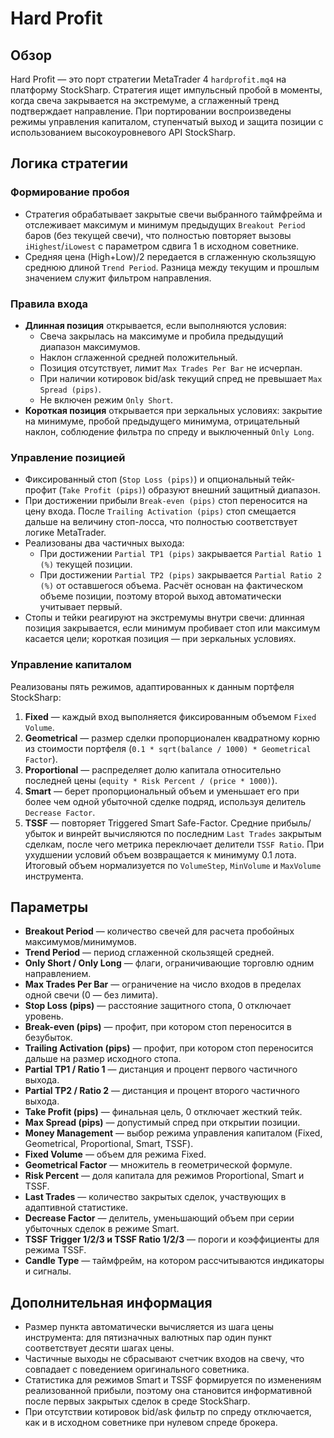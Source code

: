 # Hard Profit

## Обзор
Hard Profit — это порт стратегии MetaTrader 4 `hardprofit.mq4` на платформу StockSharp. Стратегия ищет импульсный пробой в моменты,
когда свеча закрывается на экстремуме, а сглаженный тренд подтверждает направление. При портировании воспроизведены режимы управления
капиталом, ступенчатый выход и защита позиции с использованием высокоуровневого API StockSharp.

## Логика стратегии
### Формирование пробоя
* Стратегия обрабатывает закрытые свечи выбранного таймфрейма и отслеживает максимум и минимум предыдущих `Breakout Period` баров
  (без текущей свечи), что полностью повторяет вызовы `iHighest`/`iLowest` с параметром сдвига 1 в исходном советнике.
* Средняя цена (High+Low)/2 передается в сглаженную скользящую среднюю длиной `Trend Period`. Разница между текущим и прошлым
  значением служит фильтром направления.

### Правила входа
* **Длинная позиция** открывается, если выполняются условия:
  * Свеча закрылась на максимуме и пробила предыдущий диапазон максимумов.
  * Наклон сглаженной средней положительный.
  * Позиция отсутствует, лимит `Max Trades Per Bar` не исчерпан.
  * При наличии котировок bid/ask текущий спред не превышает `Max Spread (pips)`.
  * Не включен режим `Only Short`.
* **Короткая позиция** открывается при зеркальных условиях: закрытие на минимуме, пробой предыдущего минимума, отрицательный наклон,
  соблюдение фильтра по спреду и выключенный `Only Long`.

### Управление позицией
* Фиксированный стоп (`Stop Loss (pips)`) и опциональный тейк-профит (`Take Profit (pips)`) образуют внешний защитный диапазон.
* При достижении прибыли `Break-even (pips)` стоп переносится на цену входа. После `Trailing Activation (pips)` стоп смещается дальше
  на величину стоп-лосса, что полностью соответствует логике MetaTrader.
* Реализованы два частичных выхода:
  * При достижении `Partial TP1 (pips)` закрывается `Partial Ratio 1 (%)` текущей позиции.
  * При достижении `Partial TP2 (pips)` закрывается `Partial Ratio 2 (%)` от оставшегося объема.
  Расчёт основан на фактическом объеме позиции, поэтому второй выход автоматически учитывает первый.
* Стопы и тейки реагируют на экстремумы внутри свечи: длинная позиция закрывается, если минимум пробивает стоп или максимум касается
  цели; короткая позиция — при зеркальных условиях.

### Управление капиталом
Реализованы пять режимов, адаптированных к данным портфеля StockSharp:
1. **Fixed** — каждый вход выполняется фиксированным объемом `Fixed Volume`.
2. **Geometrical** — размер сделки пропорционален квадратному корню из стоимости портфеля (`0.1 * sqrt(balance / 1000) * Geometrical Factor`).
3. **Proportional** — распределяет долю капитала относительно последней цены (`equity * Risk Percent / (price * 1000)`).
4. **Smart** — берет пропорциональный объем и уменьшает его при более чем одной убыточной сделке подряд, используя делитель `Decrease Factor`.
5. **TSSF** — повторяет Triggered Smart Safe-Factor. Средние прибыль/убыток и винрейт вычисляются по последним `Last Trades` закрытым
   сделкам, после чего метрика переключает делители `TSSF Ratio`. При ухудшении условий объем возвращается к минимуму 0.1 лота.
   Итоговый объем нормализуется по `VolumeStep`, `MinVolume` и `MaxVolume` инструмента.

## Параметры
* **Breakout Period** — количество свечей для расчета пробойных максимумов/минимумов.
* **Trend Period** — период сглаженной скользящей средней.
* **Only Short / Only Long** — флаги, ограничивающие торговлю одним направлением.
* **Max Trades Per Bar** — ограничение на число входов в пределах одной свечи (0 — без лимита).
* **Stop Loss (pips)** — расстояние защитного стопа, 0 отключает уровень.
* **Break-even (pips)** — профит, при котором стоп переносится в безубыток.
* **Trailing Activation (pips)** — профит, при котором стоп переносится дальше на размер исходного стопа.
* **Partial TP1 / Ratio 1** — дистанция и процент первого частичного выхода.
* **Partial TP2 / Ratio 2** — дистанция и процент второго частичного выхода.
* **Take Profit (pips)** — финальная цель, 0 отключает жесткий тейк.
* **Max Spread (pips)** — допустимый спред при открытии позиции.
* **Money Management** — выбор режима управления капиталом (Fixed, Geometrical, Proportional, Smart, TSSF).
* **Fixed Volume** — объем для режима Fixed.
* **Geometrical Factor** — множитель в геометрической формуле.
* **Risk Percent** — доля капитала для режимов Proportional, Smart и TSSF.
* **Last Trades** — количество закрытых сделок, участвующих в адаптивной статистике.
* **Decrease Factor** — делитель, уменьшающий объем при серии убыточных сделок в режиме Smart.
* **TSSF Trigger 1/2/3 и TSSF Ratio 1/2/3** — пороги и коэффициенты для режима TSSF.
* **Candle Type** — таймфрейм, на котором рассчитываются индикаторы и сигналы.

## Дополнительная информация
* Размер пункта автоматически вычисляется из шага цены инструмента: для пятизначных валютных пар один пункт соответствует десяти шагах цены.
* Частичные выходы не сбрасывают счетчик входов на свечу, что совпадает с поведением оригинального советника.
* Статистика для режимов Smart и TSSF формируется по изменениям реализованной прибыли, поэтому она становится информативной после
  первых закрытых сделок в среде StockSharp.
* При отсутствии котировок bid/ask фильтр по спреду отключается, как и в исходном советнике при нулевом спреде брокера.
